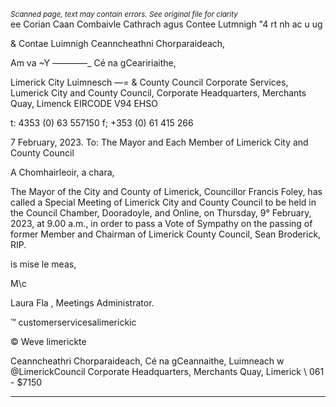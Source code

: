 *<small>Scanned page, text may contain errors. See original file for clarity</small>*  
ee Corian Caan Combaivle Cathrach agus Contee Lutmnigh
"4 rt nh ac u ug

& Contae Luimnigh Ceanncheathni Chorparaideach,

Am va ~Y _—_—_—_—_ Cé na gCeaririaithe,

Limerick City Luimnesch
—= & County Council
Corporate Services,
Lumerick City and County Council,
Corporate Headquarters,
Merchants Quay,
Limenck
EIRCODE V94 EHSO

t: 4353 (0) 63 557150
f; +353 (0) 61 415 266

7 February, 2023.
To: The Mayor and Each Member of Limerick City and County Council

A Chomhairleoir, a chara,

The Mayor of the City and County of Limerick, Councillor Francis Foley, has called a
Special Meeting of Limerick City and County Council to be held in the Council
Chamber, Dooradoyle, and Online, on Thursday, 9° February, 2023, at 9.00 a.m.,
in order to pass a Vote of Sympathy on the passing of former Member and Chairman
of Limerick County Council, Sean Broderick, RIP.

is mise le meas,

M\c

Laura Fla ,
Meetings Administrator.

™ customerservicesalimerickic

© Weve limerickte

Ceanncheathri Chorparaideach, Cé na gCeannaithe, Luimneach w @LimerickCouncil
Corporate Headquarters, Merchants Quay, Limerick \ 061 - $7150

---
